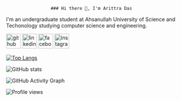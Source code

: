                      ### Hi there 👋, I'm Arittra Das
I'm an undergraduate student at Ahsanullah University of Science and Techonology studying computer science and engineering.




[<img src='https://cdn.jsdelivr.net/npm/simple-icons@3.0.1/icons/github.svg' alt='github' height='40'>](https://github.com/arittra101)  [<img src='https://cdn.jsdelivr.net/npm/simple-icons@3.0.1/icons/linkedin.svg' alt='linkedin' height='40'>](https://www.linkedin.com/in/arittra-das-47a9501b7/)  [<img src='https://cdn.jsdelivr.net/npm/simple-icons@3.0.1/icons/facebook.svg' alt='facebook' height='40'>](https://www.facebook.com/arittra.das.98)  [<img src='https://cdn.jsdelivr.net/npm/simple-icons@3.0.1/icons/instagram.svg' alt='instagram' height='40'>](https://www.instagram.com/arittra101/)  

[![Top Langs](https://github-readme-stats.vercel.app/api/top-langs/?username=arittra101)](https://github.com/anuraghazra/github-readme-stats)

![GitHub stats](https://github-readme-stats.vercel.app/api?username=arittra101&show_icons=true)  

![GitHub Activity Graph](https://activity-graph.herokuapp.com/graph?username=arittra101)  

![Profile views](https://gpvc.arturio.dev/arittra101)  

